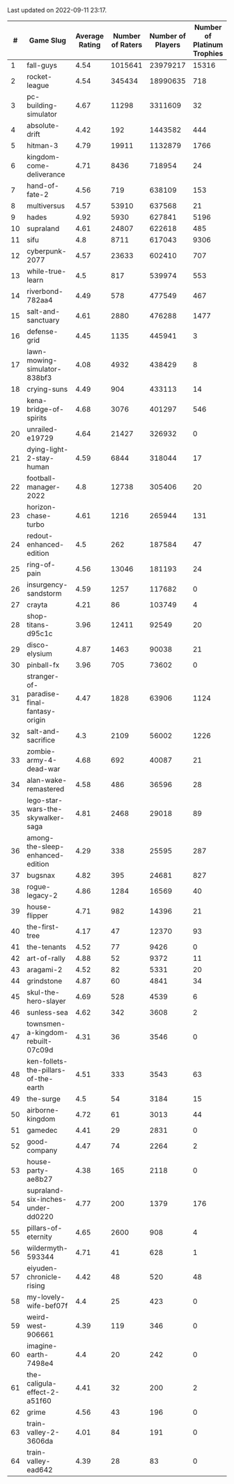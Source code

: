 Last updated on 2022-09-11 23:17.


| # | Game Slug | Average Rating | Number of Raters | Number of Players | Number of Platinum Trophies |
|---|---|---|---|---|---|
|1|fall-guys|4.54|1015641|23979217|15316|
|2|rocket-league|4.54|345434|18990635|718|
|3|pc-building-simulator|4.67|11298|3311609|32|
|4|absolute-drift|4.42|192|1443582|444|
|5|hitman-3|4.79|19911|1132879|1766|
|6|kingdom-come-deliverance|4.71|8436|718954|24|
|7|hand-of-fate-2|4.56|719|638109|153|
|8|multiversus|4.57|53910|637568|21|
|9|hades|4.92|5930|627841|5196|
|10|supraland|4.61|24807|622618|485|
|11|sifu|4.8|8711|617043|9306|
|12|cyberpunk-2077|4.57|23633|602410|707|
|13|while-true-learn|4.5|817|539974|553|
|14|riverbond-782aa4|4.49|578|477549|467|
|15|salt-and-sanctuary|4.61|2880|476288|1477|
|16|defense-grid|4.45|1135|445941|3|
|17|lawn-mowing-simulator-838bf3|4.08|4932|438429|8|
|18|crying-suns|4.49|904|433113|14|
|19|kena-bridge-of-spirits|4.68|3076|401297|546|
|20|unrailed-e19729|4.64|21427|326932|0|
|21|dying-light-2-stay-human|4.59|6844|318044|17|
|22|football-manager-2022|4.8|12738|305406|20|
|23|horizon-chase-turbo|4.61|1216|265944|131|
|24|redout-enhanced-edition|4.5|262|187584|47|
|25|ring-of-pain|4.56|13046|181193|24|
|26|insurgency-sandstorm|4.59|1257|117682|0|
|27|crayta|4.21|86|103749|4|
|28|shop-titans-d95c1c|3.96|12411|92549|20|
|29|disco-elysium|4.87|1463|90038|21|
|30|pinball-fx|3.96|705|73602|0|
|31|stranger-of-paradise-final-fantasy-origin|4.47|1828|63906|1124|
|32|salt-and-sacrifice|4.3|2109|56002|1226|
|33|zombie-army-4-dead-war|4.68|692|40087|21|
|34|alan-wake-remastered|4.58|486|36596|28|
|35|lego-star-wars-the-skywalker-saga|4.81|2468|29018|89|
|36|among-the-sleep-enhanced-edition|4.29|338|25595|287|
|37|bugsnax|4.82|395|24681|827|
|38|rogue-legacy-2|4.86|1284|16569|40|
|39|house-flipper|4.71|982|14396|21|
|40|the-first-tree|4.17|47|12370|93|
|41|the-tenants|4.52|77|9426|0|
|42|art-of-rally|4.88|52|9372|11|
|43|aragami-2|4.52|82|5331|20|
|44|grindstone|4.87|60|4841|34|
|45|skul-the-hero-slayer|4.69|528|4539|6|
|46|sunless-sea|4.62|342|3608|2|
|47|townsmen-a-kingdom-rebuilt-07c09d|4.31|36|3546|0|
|48|ken-follets-the-pillars-of-the-earth|4.51|333|3543|63|
|49|the-surge|4.5|54|3184|15|
|50|airborne-kingdom|4.72|61|3013|44|
|51|gamedec|4.41|29|2831|0|
|52|good-company|4.47|74|2264|2|
|53|house-party-ae8b27|4.38|165|2118|0|
|54|supraland-six-inches-under-dd0220|4.77|200|1379|176|
|55|pillars-of-eternity|4.65|2600|908|4|
|56|wildermyth-593344|4.71|41|628|1|
|57|eiyuden-chronicle-rising|4.42|48|520|48|
|58|my-lovely-wife-bef07f|4.4|25|423|0|
|59|weird-west-906661|4.39|119|346|0|
|60|imagine-earth-7498e4|4.4|20|242|0|
|61|the-caligula-effect-2-a51f60|4.41|32|200|2|
|62|grime|4.56|43|196|0|
|63|train-valley-2-3606da|4.01|84|191|0|
|64|train-valley-ead642|4.39|28|83|0|
